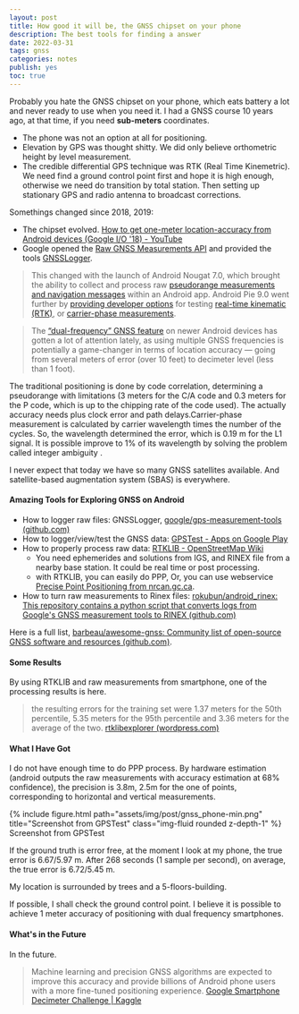 ```yaml
---
layout: post
title: How good it will be, the GNSS chipset on your phone
description: The best tools for finding a answer
date: 2022-03-31
tags: gnss
categories: notes
publish: yes
toc: true
---
```



Probably you hate the GNSS chipset on your phone, which eats battery a lot and never ready to use when you need it. I had a GNSS course 10 years ago, at that time, if you need **sub-meters** coordinates.

- The phone was not an option at all for positioning.
- Elevation by GPS was thought shitty. We did only believe orthometric height by level measurement.
- The credible differential GPS technique was RTK (Real Time Kinemetric). We need find a ground control point first and hope it is high enough, otherwise we need do transition by total station. Then setting up stationary GPS and radio antenna to broadcast corrections.

Somethings changed since 2018, 2019:

- The chipset evolved. [How to get one-meter location-accuracy from Android devices (Google I/O '18) - YouTube](https://www.youtube.com/watch?v=vywGgSrGODU)
- Google opened the [Raw GNSS Measurements API](https://developer.android.com/guide/topics/sensors/gnss#analyze) and provided the tools [GNSSLogger](https://play.google.com/store/apps/details?id=com.google.android.apps.location.gps.gnsslogger&hl=zh&gl=US).

> This changed with the launch of Android Nougat 7.0, which brought the ability to collect and process raw [pseudorange measurements and navigation messages](https://developer.android.com/guide/topics/sensors/gnss.html) within an Android app. Android Pie 9.0 went further by [providing developer options](https://youtu.be/vywGgSrGODU?t=1898) for testing [real-time kinematic (RTK)](https://en.wikipedia.org/wiki/Real-time_kinematic), or [carrier-phase measurements](http://insidegnss.com/auto/julaug10-solutions.pdf).

> The [“dual-frequency” GNSS feature](https://medium.com/@sjbarbeau/dual-frequency-gnss-on-android-devices-152b8826e1c) on newer Android devices has gotten a lot of attention lately, as using multiple GNSS frequencies is potentially a game-changer in terms of location accuracy — going from several meters of error (over 10 feet) to decimeter level (less than 1 foot).

The traditional positioning is done by code correlation, determining a pseudorange with limitations (3 meters for the C/A code and 0.3 meters for the P code, which is up to the chipping rate of the code used). The actually accuracy needs plus clock error and path delays.Carrier-phase measurement is calculated by carrier wavelength times the number of the cycles. So, the wavelength determined the error, which is 0.19 m for the L1 signal. It is possible improve to 1% of its wavelength by solving the problem called integer ambiguity .

I never expect that today we have so many GNSS satellites available. And satellite-based augmentation system (SBAS) is everywhere.



#### Amazing Tools for Exploring GNSS on Android

- How to logger raw files: GNSSLogger, [google/gps-measurement-tools (github.com)](https://github.com/google/gps-measurement-tools)
- How to logger/view/test the GNSS data: [GPSTest - Apps on Google Play](https://play.google.com/store/apps/details?id=com.android.gpstest)
- How to properly process raw data: [RTKLIB - OpenStreetMap Wiki](https://wiki.openstreetmap.org/wiki/RTKLIB)
  - You need ephemerides and solutions from IGS, and RINEX file from a nearby base station. It could be real time or post processing.
  - with RTKLIB, you can easily do PPP, Or,  you can use webservice [Precise Point Positioning from nrcan.gc.ca](https://webapp.geod.nrcan.gc.ca/geod/tools-outils/ppp.php).
- How to turn raw measurements to Rinex files: [rokubun/android_rinex: This repository contains a python script that converts logs from Google's GNSS measurement tools to RINEX (github.com)](https://github.com/rokubun/android_rinex)

Here is a full list, [barbeau/awesome-gnss: Community list of open-source GNSS software and resources (github.com)](https://github.com/barbeau/awesome-gnss).



#### Some Results

By using RTKLIB and raw measurements from smartphone, one of the processing results is here.

>  the resulting errors for the training set were 1.37 meters for the 50th percentile, 5.35 meters for the 95th percentile and 3.36 meters for the average of the two. [rtklibexplorer (wordpress.com)](https://rtklibexplorer.wordpress.com/2022/01/10/google-smartphone-decimeter-challenge/)



#### What I Have Got

I do not have enough time to do PPP process. By hardware estimation (android outputs the raw measurements with accuracy estimation at 68% confidence), the precision is 3.8m, 2.5m for the one of points, corresponding to horizontal and vertical measurements.


<div class="row">
    <div class="col-sm mt-3 mt-md-0">
        {% include figure.html path="assets/img/post/gnss_phone-min.png" title="Screenshot from GPSTest" class="img-fluid rounded z-depth-1" %}
    </div>
</div>
<div class="caption">
    Screenshot from GPSTest
</div>


If the ground truth is error free, at the moment I look at my phone, the true error is 6.67/5.97 m. After 268 seconds (1 sample per second), on average, the true error is 6.72/5.45 m.

My location is surrounded by trees and a 5-floors-building.

If possible, I shall check the ground control point. I believe it is possible to achieve 1 meter accuracy of positioning with dual frequency smartphones.



#### What's in the Future

In the future.

> Machine learning and precision GNSS algorithms are expected to improve this accuracy and provide billions of Android phone users with a more fine-tuned positioning experience.
> [Google Smartphone Decimeter Challenge | Kaggle](https://www.kaggle.com/competitions/google-smartphone-decimeter-challenge/overview/description)



